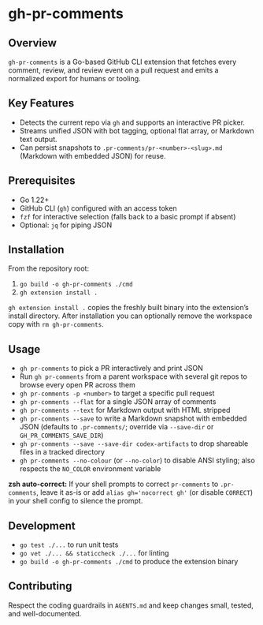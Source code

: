# gh-pr-comments

## Overview
`gh-pr-comments` is a Go-based GitHub CLI extension that fetches every comment, review, and review event on a pull request and emits a normalized export for humans or tooling.

## Key Features
- Detects the current repo via `gh` and supports an interactive PR picker.
- Streams unified JSON with bot tagging, optional flat array, or Markdown text output.
- Can persist snapshots to `.pr-comments/pr-<number>-<slug>.md` (Markdown with embedded JSON) for reuse.

## Prerequisites
- Go 1.22+
- GitHub CLI (`gh`) configured with an access token
- `fzf` for interactive selection (falls back to a basic prompt if absent)
- Optional: `jq` for piping JSON

## Installation
From the repository root:
1. `go build -o gh-pr-comments ./cmd`
2. `gh extension install .`

`gh extension install .` copies the freshly built binary into the extension’s install directory. After installation you can optionally remove the workspace copy with `rm gh-pr-comments`.

## Usage
- `gh pr-comments` to pick a PR interactively and print JSON
- Run `gh pr-comments` from a parent workspace with several git repos to browse every open PR across them
- `gh pr-comments -p <number>` to target a specific pull request
- `gh pr-comments --flat` for a single JSON array of comments
- `gh pr-comments --text` for Markdown output with HTML stripped
- `gh pr-comments --save` to write a Markdown snapshot with embedded JSON (defaults to `.pr-comments/`; override via `--save-dir` or `GH_PR_COMMENTS_SAVE_DIR`)
- `gh pr-comments --save --save-dir codex-artifacts` to drop shareable files in a tracked directory
- `gh pr-comments --no-colour` (or `--no-color`) to disable ANSI styling; also respects the `NO_COLOR` environment variable

**zsh auto-correct:** If your shell prompts to correct `pr-comments` to `.pr-comments`, leave it as-is or add `alias gh='nocorrect gh'` (or disable `CORRECT`) in your shell config to silence the prompt.

## Development
- `go test ./...` to run unit tests
- `go vet ./... && staticcheck ./...` for linting
- `go build -o gh-pr-comments ./cmd` to produce the extension binary

## Contributing
Respect the coding guardrails in `AGENTS.md` and keep changes small, tested, and well-documented.
